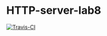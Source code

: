 # HTTP-server-lab8

[![Travis-CI][travis-badge]][travis-builds]

[travis-badge]: https://travis-ci.org/Valzavator/HTTP-server-lab8.svg?branch=master
[travis-builds]: https://travis-ci.org/Valzavator/HTTP-server-lab8/builds
